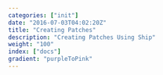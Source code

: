 ```yaml
---
categories: ["init"]
date: "2016-07-03T04:02:20Z"
title: "Creating Patches"
description: "Creating Patches Using Ship"
weight: "100"
index: ["docs"]
gradient: "purpleToPink"
---
```


